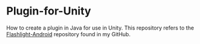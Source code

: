 # Plugin-for-Unity
How to create a plugin in Java for use in Unity. This repository refers to the [Flashlight-Android](https://github.com/stecavalli/Flashlight-Android) repository found in my GitHub.

